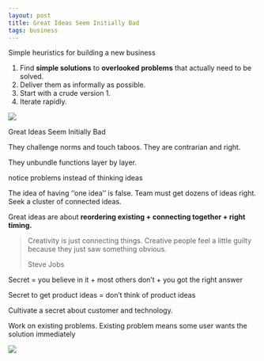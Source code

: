 ```yaml
---
layout: post
title: Great Ideas Seem Initially Bad
tags: business
---
```


Simple heuristics for building a new business

1. Find <b>simple solutions</b> to  <b>overlooked problems</b> that actually need to be solved.
2. Deliver them as informally as possible.
3. Start with a crude version 1.
4. Iterate rapidly.

![](https://miro.medium.com/max/764/1*yHl7TYsT09uB0YRqjkDaMA.png)

Great Ideas Seem Initially Bad

They challenge norms and touch taboos. They are contrarian and right.

They unbundle functions layer by layer.

notice problems instead of thinking ideas

The idea of having ‘‘one idea’’ is false. Team must get dozens of ideas right. Seek a cluster of connected ideas.

Great ideas are about <b>reordering existing + connecting together + right timing.</b>

> Creativity is just connecting things. Creative people feel a little guilty because they just saw something obvious. 
> 
> Steve Jobs
    
Secret = you believe in it + most others don’t + you got the right answer

Secret to get product ideas = don’t think of product ideas

Cultivate a secret about customer and technology.

Work on existing problems. Existing problem means some user wants the solution immediately

![](https://miro.medium.com/max/738/1*TvyPaepHDMMhOUh5lbzBQw.png)

